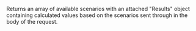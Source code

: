 Returns an array of available scenarios with an attached "Results" object containing calculated values based on the scenarios sent through in the body of the request.